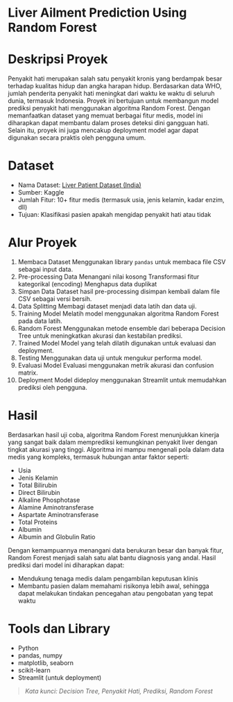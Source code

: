 # Liver Ailment Prediction Using Random Forest

# Deskripsi Proyek
Penyakit hati merupakan salah satu penyakit kronis yang berdampak besar terhadap kualitas hidup dan angka harapan hidup. Berdasarkan data WHO, jumlah penderita penyakit hati meningkat dari waktu ke waktu di seluruh dunia, termasuk Indonesia.
Proyek ini bertujuan untuk membangun model prediksi penyakit hati menggunakan algoritma Random Forest. Dengan memanfaatkan dataset yang memuat berbagai fitur medis, model ini diharapkan dapat membantu dalam proses deteksi dini gangguan hati. Selain itu, proyek ini juga mencakup deployment model agar dapat digunakan secara praktis oleh pengguna umum.

#  Dataset
- Nama Dataset: [Liver Patient Dataset (India)](https://www.kaggle.com/datasets/uchiljaspreet/liver-patient-dataset)
- Sumber: Kaggle
- Jumlah Fitur: 10+ fitur medis (termasuk usia, jenis kelamin, kadar enzim, dll)
- Tujuan: Klasifikasi pasien apakah mengidap penyakit hati atau tidak

# Alur Proyek
1. Membaca Dataset
   Menggunakan library `pandas` untuk membaca file CSV sebagai input data.
2. Pre-processing Data
   Menangani nilai kosong
   Transformasi fitur kategorikal (encoding)
   Menghapus data duplikat
3. Simpan Data
   Dataset hasil pre-processing disimpan kembali dalam file CSV sebagai versi bersih.
4. Data Splitting
   Membagi dataset menjadi data latih dan data uji.
5. Training Model
   Melatih model menggunakan algoritma Random Forest pada data latih.
6. Random Forest
   Menggunakan metode ensemble dari beberapa Decision Tree untuk meningkatkan akurasi dan kestabilan prediksi.
7. Trained Model
   Model yang telah dilatih digunakan untuk evaluasi dan deployment.
8. Testing
   Menggunakan data uji untuk mengukur performa model.
9. Evaluasi Model
   Evaluasi menggunakan metrik akurasi dan confusion matrix.
10. Deployment
   Model dideploy menggunakan Streamlit untuk memudahkan prediksi oleh pengguna.

# Hasil
Berdasarkan hasil uji coba, algoritma Random Forest menunjukkan kinerja yang sangat baik dalam memprediksi kemungkinan penyakit liver dengan tingkat akurasi yang tinggi. Algoritma ini mampu mengenali pola dalam data medis yang kompleks, termasuk hubungan antar faktor seperti:
- Usia  
- Jenis Kelamin  
- Total Bilirubin  
- Direct Bilirubin  
- Alkaline Phosphotase  
- Alamine Aminotransferase  
- Aspartate Aminotransferase  
- Total Proteins  
- Albumin  
- Albumin and Globulin Ratio  

Dengan kemampuannya menangani data berukuran besar dan banyak fitur, Random Forest menjadi salah satu alat bantu diagnosis yang andal. Hasil prediksi dari model ini diharapkan dapat:
- Mendukung tenaga medis dalam pengambilan keputusan klinis
- Membantu pasien dalam memahami risikonya lebih awal, sehingga dapat melakukan tindakan pencegahan atau pengobatan yang tepat waktu

# Tools dan Library
- Python
- pandas, numpy
- matplotlib, seaborn
- scikit-learn
- Streamlit (untuk deployment)

> *Kata kunci: Decision Tree, Penyakit Hati, Prediksi, Random Forest*
